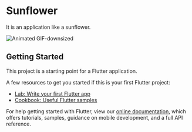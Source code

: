 # Sunflower

 It is an application like a sunflower.

 ![Animated GIF-downsized](https://user-images.githubusercontent.com/53788311/80295907-c9a1b280-87b1-11ea-8f10-9714ab7bf4bb.gif)


## Getting Started

This project is a starting point for a Flutter application.

A few resources to get you started if this is your first Flutter project:

- [Lab: Write your first Flutter app](https://flutter.dev/docs/get-started/codelab)
- [Cookbook: Useful Flutter samples](https://flutter.dev/docs/cookbook)

For help getting started with Flutter, view our
[online documentation](https://flutter.dev/docs), which offers tutorials,
samples, guidance on mobile development, and a full API reference.
